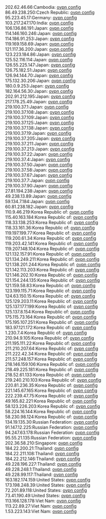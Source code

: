202.62.46.66:Cambodia: [ovpn config](vpn/202_62_46_66.ovpn)  
86.49.238.250:Czech Republic: [ovpn config](vpn/86_49_238_250.ovpn)  
95.223.45.17:Germany: [ovpn config](vpn/95_223_45_17.ovpn)  
103.217.247.170:India: [ovpn config](vpn/103_217_247_170.ovpn)  
106.136.86.191:Japan: [ovpn config](vpn/106_136_86_191.ovpn)  
114.146.160.246:Japan: [ovpn config](vpn/114_146_160_246.ovpn)  
114.186.91.253:Japan: [ovpn config](vpn/114_186_91_253.ovpn)  
119.169.158.69:Japan: [ovpn config](vpn/119_169_158_69.ovpn)  
121.117.36.200:Japan: [ovpn config](vpn/121_117_36_200.ovpn)  
123.223.184.86:Japan: [ovpn config](vpn/123_223_184_86.ovpn)  
125.52.116.114:Japan: [ovpn config](vpn/125_52_116_114.ovpn)  
126.55.225.147:Japan: [ovpn config](vpn/126_55_225_147.ovpn)  
126.75.182.51:Japan: [ovpn config](vpn/126_75_182_51.ovpn)  
126.94.144.70:Japan: [ovpn config](vpn/126_94_144_70.ovpn)  
175.132.30.206:Japan: [ovpn config](vpn/175_132_30_206.ovpn)  
180.0.9.253:Japan: [ovpn config](vpn/180_0_9_253.ovpn)  
182.164.56.30:Japan: [ovpn config](vpn/182_164_56_30.ovpn)  
202.91.212.195:Japan: [ovpn config](vpn/202_91_212_195.ovpn)  
217.178.25.49:Japan: [ovpn config](vpn/217_178_25_49.ovpn)  
219.100.37.1:Japan: [ovpn config](vpn/219_100_37_1.ovpn)  
219.100.37.108:Japan: [ovpn config](vpn/219_100_37_108.ovpn)  
219.100.37.109:Japan: [ovpn config](vpn/219_100_37_109.ovpn)  
219.100.37.125:Japan: [ovpn config](vpn/219_100_37_125.ovpn)  
219.100.37.138:Japan: [ovpn config](vpn/219_100_37_138.ovpn)  
219.100.37.19:Japan: [ovpn config](vpn/219_100_37_19.ovpn)  
219.100.37.205:Japan: [ovpn config](vpn/219_100_37_205.ovpn)  
219.100.37.211:Japan: [ovpn config](vpn/219_100_37_211.ovpn)  
219.100.37.213:Japan: [ovpn config](vpn/219_100_37_213.ovpn)  
219.100.37.22:Japan: [ovpn config](vpn/219_100_37_22.ovpn)  
219.100.37.4:Japan: [ovpn config](vpn/219_100_37_4.ovpn)  
219.100.37.50:Japan: [ovpn config](vpn/219_100_37_50.ovpn)  
219.100.37.58:Japan: [ovpn config](vpn/219_100_37_58.ovpn)  
219.100.37.67:Japan: [ovpn config](vpn/219_100_37_67.ovpn)  
219.100.37.7:Japan: [ovpn config](vpn/219_100_37_7.ovpn)  
219.100.37.90:Japan: [ovpn config](vpn/219_100_37_90.ovpn)  
27.81.194.238:Japan: [ovpn config](vpn/27_81_194_238.ovpn)  
49.238.13.89:Japan: [ovpn config](vpn/49_238_13_89.ovpn)  
59.134.7.184:Japan: [ovpn config](vpn/59_134_7_184.ovpn)  
60.81.238.182:Japan: [ovpn config](vpn/60_81_238_182.ovpn)  
110.9.46.219:Korea Republic of: [ovpn config](vpn/110_9_46_219.ovpn)  
115.40.163.184:Korea Republic of: [ovpn config](vpn/115_40_163_184.ovpn)  
118.33.138.253:Korea Republic of: [ovpn config](vpn/118_33_138_253.ovpn)  
118.33.161.36:Korea Republic of: [ovpn config](vpn/118_33_161_36.ovpn)  
119.197.199.77:Korea Republic of: [ovpn config](vpn/119_197_199_77.ovpn)  
119.200.61.34:Korea Republic of: [ovpn config](vpn/119_200_61_34.ovpn)  
119.203.42.141:Korea Republic of: [ovpn config](vpn/119_203_42_141.ovpn)  
119.207.148.104:Korea Republic of: [ovpn config](vpn/119_207_148_104.ovpn)  
121.132.157.91:Korea Republic of: [ovpn config](vpn/121_132_157_91.ovpn)  
121.134.249.211:Korea Republic of: [ovpn config](vpn/121_134_249_211.ovpn)  
121.138.201.244:Korea Republic of: [ovpn config](vpn/121_138_201_244.ovpn)  
121.142.113.203:Korea Republic of: [ovpn config](vpn/121_142_113_203.ovpn)  
121.146.202.10:Korea Republic of: [ovpn config](vpn/121_146_202_10.ovpn)  
121.154.244.135:Korea Republic of: [ovpn config](vpn/121_154_244_135.ovpn)  
121.159.58.83:Korea Republic of: [ovpn config](vpn/121_159_58_83.ovpn)  
123.199.115.71:Korea Republic of: [ovpn config](vpn/123_199_115_71.ovpn)  
124.63.150.15:Korea Republic of: [ovpn config](vpn/124_63_150_15.ovpn)  
125.129.203.11:Korea Republic of: [ovpn config](vpn/125_129_203_11.ovpn)  
125.137.177.199:Korea Republic of: [ovpn config](vpn/125_137_177_199.ovpn)  
125.137.8.154:Korea Republic of: [ovpn config](vpn/125_137_8_154.ovpn)  
175.115.73.164:Korea Republic of: [ovpn config](vpn/175_115_73_164.ovpn)  
175.195.107.251:Korea Republic of: [ovpn config](vpn/175_195_107_251.ovpn)  
183.97.121.172:Korea Republic of: [ovpn config](vpn/183_97_121_172.ovpn)  
1.230.7.4:Korea Republic of: [ovpn config](vpn/1_230_7_4.ovpn)  
210.94.9.105:Korea Republic of: [ovpn config](vpn/210_94_9_105.ovpn)  
211.195.111.22:Korea Republic of: [ovpn config](vpn/211_195_111_22.ovpn)  
211.210.207.64:Korea Republic of: [ovpn config](vpn/211_210_207_64.ovpn)  
211.222.42.34:Korea Republic of: [ovpn config](vpn/211_222_42_34.ovpn)  
211.57.248.157:Korea Republic of: [ovpn config](vpn/211_57_248_157.ovpn)  
218.146.159.106:Korea Republic of: [ovpn config](vpn/218_146_159_106.ovpn)  
218.49.225.181:Korea Republic of: [ovpn config](vpn/218_49_225_181.ovpn)  
218.52.61.133:Korea Republic of: [ovpn config](vpn/218_52_61_133.ovpn)  
219.240.210.103:Korea Republic of: [ovpn config](vpn/219_240_210_103.ovpn)  
220.81.236.35:Korea Republic of: [ovpn config](vpn/220_81_236_35.ovpn)  
221.145.67.165:Korea Republic of: [ovpn config](vpn/221_145_67_165.ovpn)  
222.239.47.75:Korea Republic of: [ovpn config](vpn/222_239_47_75.ovpn)  
49.165.82.221:Korea Republic of: [ovpn config](vpn/49_165_82_221.ovpn)  
58.123.226.203:Korea Republic of: [ovpn config](vpn/58_123_226_203.ovpn)  
58.224.16.144:Korea Republic of: [ovpn config](vpn/58_224_16_144.ovpn)  
58.230.98.124:Korea Republic of: [ovpn config](vpn/58_230_98_124.ovpn)  
134.19.135.30:Russian Federation: [ovpn config](vpn/134_19_135_30.ovpn)  
91.147.12.225:Russian Federation: [ovpn config](vpn/91_147_12_225.ovpn)  
94.247.63.178:Russian Federation: [ovpn config](vpn/94_247_63_178.ovpn)  
95.55.21.135:Russian Federation: [ovpn config](vpn/95_55_21_135.ovpn)  
202.36.58.210:Singapore: [ovpn config](vpn/202_36_58_210.ovpn)  
184.22.200.21:Thailand: [ovpn config](vpn/184_22_200_21.ovpn)  
184.22.211.108:Thailand: [ovpn config](vpn/184_22_211_108.ovpn)  
184.22.212.146:Thailand: [ovpn config](vpn/184_22_212_146.ovpn)  
49.228.196.227:Thailand: [ovpn config](vpn/49_228_196_227.ovpn)  
49.228.248.1:Thailand: [ovpn config](vpn/49_228_248_1.ovpn)  
49.228.99.117:Thailand: [ovpn config](vpn/49_228_99_117.ovpn)  
163.182.174.159:United States: [ovpn config](vpn/163_182_174_159.ovpn)  
173.198.248.39:United States: [ovpn config](vpn/173_198_248_39.ovpn)  
72.201.89.118:United States: [ovpn config](vpn/72_201_89_118.ovpn)  
73.41.190.49:United States: [ovpn config](vpn/73_41_190_49.ovpn)  
113.166.128.178:Viet Nam: [ovpn config](vpn/113_166_128_178.ovpn)  
113.22.89.27:Viet Nam: [ovpn config](vpn/113_22_89_27.ovpn)  
1.53.223.143:Viet Nam: [ovpn config](vpn/1_53_223_143.ovpn)  
